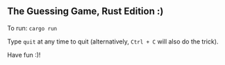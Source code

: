 ## The Guessing Game, Rust Edition :)

To run:
`cargo run`

Type `quit` at any time to quit (alternatively, `Ctrl + C` will also do the trick).

Have fun :)!
